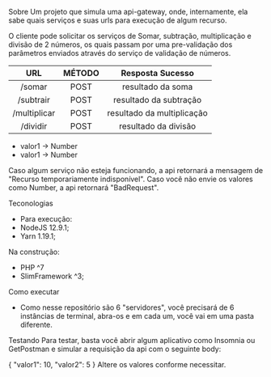 Sobre
Um projeto que simula uma api-gateway, onde, internamente, ela sabe quais serviços e suas urls para execução de algum recurso.

O cliente pode solicitar os serviços de Somar, subtração, multiplicação e divisão de 2 números, os quais passam por uma pre-validação dos parâmetros enviados através do serviço de validação de números.

|      URL     | MÉTODO |      Resposta Sucesso      |
|:------------:|:------:|:--------------------------:|
| /somar       | POST   | resultado da soma          |
| /subtrair    | POST   | resultado da subtração     |
| /multiplicar | POST   | resultado da multiplicação |
| /dividir     | POST   | resultado da divisão       |

* valor1 -> Number
* valor1 -> Number

Caso algum serviço não esteja funcionando, a api retornará a mensagem de "Recurso temporariamente indisponível". Caso você não envie os valores como Number, a api retornará "BadRequest".

Teconologias
* Para execução:
* NodeJS 12.9.1;
* Yarn 1.19.1;

Na construção:
* PHP ^7
* SlimFramework ^3;

Como executar
* Como nesse repositório são 6 "servidores", você precisará de 6 instâncias de terminal, abra-os e em cada um, você vai em uma pasta diferente.

Testando
Para testar, basta você abrir algum aplicativo como Insomnia ou GetPostman e simular a requisição da api com o seguinte body:

{
  "valor1": 10,
  "valor2": 5
}
Altere os valores conforme necessitar.
